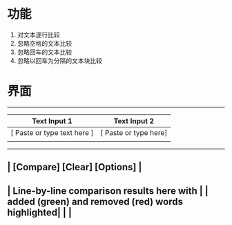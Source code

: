 # 功能

1. 对文本逐行比较
2. 忽略空格的文本比较
3. 忽略回车的文本比较
4. 忽略以回车为分隔的文本块比较

# 界面

-----------------------------------------------------
| Text Input 1                | Text Input 2         |
| --------------------------- | -------------------- |
| [ Paste or type text here ] | [ Paste or type here]|
|                             |                      |
-----------------------------------------------------
| [Compare] [Clear] [Options]                      |
-----------------------------------------------------
| Line-by-line comparison results here with        |
| added (green) and removed (red) words highlighted|
|                                                  |
-----------------------------------------------------
